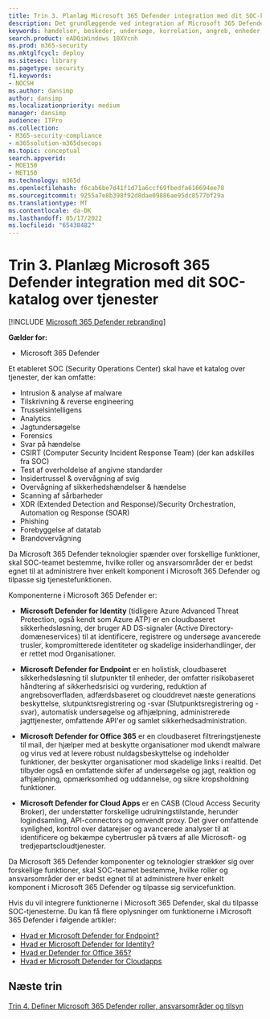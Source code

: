 ```yaml
---
title: Trin 3. Planlæg Microsoft 365 Defender integration med dit SOC-katalog over tjenester
description: Det grundlæggende ved integration af Microsoft 365 Defender i kataloget over sikkerhedshandlinger for tjenester.
keywords: hændelser, beskeder, undersøge, korrelation, angreb, enheder, brugere, identitet, identitet, postkasse, mail, 365, microsoft, m365, svar på hændelser, cyberangreb, secops, sikkerhedshandlinger, soc
search.product: eADQiWindows 10XVcnh
ms.prod: m365-security
ms.mktglfcycl: deploy
ms.sitesec: library
ms.pagetype: security
f1.keywords:
- NOCSH
ms.author: dansimp
author: dansimp
ms.localizationpriority: medium
manager: dansimp
audience: ITPro
ms.collection:
- M365-security-compliance
- m365solution-m365dsecops
ms.topic: conceptual
search.appverid:
- MOE150
- MET150
ms.technology: m365d
ms.openlocfilehash: f6cab6be7d41f1d71a6ccf69fbedfa616694ee78
ms.sourcegitcommit: 9255a7e8b398f92d8dae09886ae95dc8577bf29a
ms.translationtype: MT
ms.contentlocale: da-DK
ms.lasthandoff: 05/17/2022
ms.locfileid: "65438482"
---
```

# <a name="step-3-plan-for-microsoft-365-defender-integration-with-your-soc-catalog-of-services"></a>Trin 3. Planlæg Microsoft 365 Defender integration med dit SOC-katalog over tjenester

[!INCLUDE [Microsoft 365 Defender rebranding](../includes/microsoft-defender.md)]

**Gælder for:**
- Microsoft 365 Defender

Et etableret SOC (Security Operations Center) skal have et katalog over tjenester, der kan omfatte:

- Intrusion & analyse af malware
- Tilskrivning & reverse engineering
- Trusselsintelligens
- Analytics
- Jagtundersøgelse
- Forensics
- Svar på hændelse 
- CSIRT (Computer Security Incident Response Team) (der kan adskilles fra SOC) 
- Test af overholdelse af angivne standarder
- Insidertrussel & overvågning af svig
- Overvågning af sikkerhedshændelser & hændelse 
- Scanning af sårbarheder
- XDR (Extended Detection and Response)/Security Orchestration, Automation og Response (SOAR)
- Phishing
- Forebyggelse af datatab
- Brandovervågning

Da Microsoft 365 Defender teknologier spænder over forskellige funktioner, skal SOC-teamet bestemme, hvilke roller og ansvarsområder der er bedst egnet til at administrere hver enkelt komponent i Microsoft 365 Defender og tilpasse sig tjenestefunktionen.

Komponenterne i Microsoft 365 Defender er:

- **Microsoft Defender for Identity** (tidligere Azure Advanced Threat Protection, også kendt som Azure ATP) er en cloudbaseret sikkerhedsløsning, der bruger AD DS-signaler (Active Directory-domæneservices) til at identificere, registrere og undersøge avancerede trusler, kompromitterede identiteter og skadelige insiderhandlinger, der er rettet mod Organisationer.

- **Microsoft Defender for Endpoint** er en holistisk, cloudbaseret sikkerhedsløsning til slutpunkter til enheder, der omfatter risikobaseret håndtering af sikkerhedsrisici og vurdering, reduktion af angrebsoverfladen, adfærdsbaseret og clouddrevet næste generations beskyttelse, slutpunktsregistrering og -svar (Slutpunktsregistrering og -svar), automatisk undersøgelse og afhjælpning, administrerede jagttjenester, omfattende API'er og samlet sikkerhedsadministration.

 - **Microsoft Defender for Office 365** er en cloudbaseret filtreringstjeneste til mail, der hjælper med at beskytte organisationer mod ukendt malware og virus ved at levere robust nuldagsbeskyttelse og indeholder funktioner, der beskytter organisationer mod skadelige links i realtid. Det tilbyder også en omfattende skifer af undersøgelse og jagt, reaktion og afhjælpning, opmærksomhed og uddannelse, og sikre kropsholdning funktioner.

- **Microsoft Defender for Cloud Apps** er en CASB (Cloud Access Security Broker), der understøtter forskellige udrulningstilstande, herunder logindsamling, API-connectors og omvendt proxy. Det giver omfattende synlighed, kontrol over datarejser og avancerede analyser til at identificere og bekæmpe cybertrusler på tværs af alle Microsoft- og tredjepartscloudtjenester.

Da Microsoft 365 Defender komponenter og teknologier strækker sig over forskellige funktioner, skal SOC-teamet bestemme, hvilke roller og ansvarsområder der er bedst egnet til at administrere hver enkelt komponent i Microsoft 365 Defender og tilpasse sig servicefunktion.

Hvis du vil integrere funktionerne i Microsoft 365 Defender, skal du tilpasse SOC-tjenesterne. Du kan få flere oplysninger om funktionerne i Microsoft 365 Defender i følgende artikler:

- [Hvad er Microsoft Defender for Endpoint?](/microsoft-365/security/defender-endpoint/microsoft-defender-endpoint)
- [Hvad er Microsoft Defender for Identity?](/defender-for-identity/what-is)
- [Hvad er Defender for Office 365?](/microsoft-365/security/defender/microsoft-365-defender)
- [Hvad er Microsoft Defender for Cloudapps](/cloud-app-security/what-is-cloud-app-security)

## <a name="next-step"></a>Næste trin

[Trin 4. Definer Microsoft 365 Defender roller, ansvarsområder og tilsyn](integrate-microsoft-365-defender-secops-roles.md)

